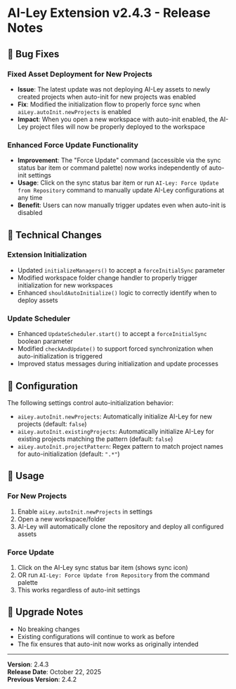 # AI-Ley Extension v2.4.3 - Release Notes

## 🐛 Bug Fixes

### Fixed Asset Deployment for New Projects
- **Issue**: The latest update was not deploying AI-Ley assets to newly created projects when auto-init for new projects was enabled
- **Fix**: Modified the initialization flow to properly force sync when `aiLey.autoInit.newProjects` is enabled
- **Impact**: When you open a new workspace with auto-init enabled, the AI-Ley project files will now be properly deployed to the workspace

### Enhanced Force Update Functionality
- **Improvement**: The "Force Update" command (accessible via the sync status bar item or command palette) now works independently of auto-init settings
- **Usage**: Click on the sync status bar item or run `AI-Ley: Force Update from Repository` command to manually update AI-Ley configurations at any time
- **Benefit**: Users can now manually trigger updates even when auto-init is disabled

## 🔧 Technical Changes

### Extension Initialization
- Updated `initializeManagers()` to accept a `forceInitialSync` parameter
- Modified workspace folder change handler to properly trigger initialization for new workspaces
- Enhanced `shouldAutoInitialize()` logic to correctly identify when to deploy assets

### Update Scheduler
- Enhanced `UpdateScheduler.start()` to accept a `forceInitialSync` boolean parameter
- Modified `checkAndUpdate()` to support forced synchronization when auto-initialization is triggered
- Improved status messages during initialization and update processes

## 📝 Configuration

The following settings control auto-initialization behavior:

- `aiLey.autoInit.newProjects`: Automatically initialize AI-Ley for new projects (default: `false`)
- `aiLey.autoInit.existingProjects`: Automatically initialize AI-Ley for existing projects matching the pattern (default: `false`)
- `aiLey.autoInit.projectPattern`: Regex pattern to match project names for auto-initialization (default: `".*"`)

## 🚀 Usage

### For New Projects
1. Enable `aiLey.autoInit.newProjects` in settings
2. Open a new workspace/folder
3. AI-Ley will automatically clone the repository and deploy all configured assets

### Force Update
1. Click on the AI-Ley sync status bar item (shows sync icon)
2. OR run `AI-Ley: Force Update from Repository` from the command palette
3. This works regardless of auto-init settings

## 🔄 Upgrade Notes

- No breaking changes
- Existing configurations will continue to work as before
- The fix ensures that auto-init now works as originally intended

---

**Version**: 2.4.3  
**Release Date**: October 22, 2025  
**Previous Version**: 2.4.2
